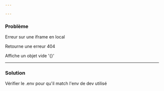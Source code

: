 ```yaml
---

---
```

### Problème

Erreur sur une iframe en local

Retourne une erreur 404 

Affiche un objet vide '{}'


---

### Solution

Vérifier le .env pour qu'il match l'env de dev utilisé
